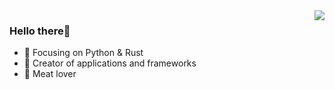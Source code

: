 <img align="right" src="https://github-readme-stats.vercel.app/api?username=shengfeng&show_icons=true&icon_color=CE1D2D&text_color=718096&bg_color=ffffff&hide_title=true" />

### Hello there👋
- :orange_book: Focusing on Python & Rust
- :hammer: Creator of applications and frameworks
- :meat_on_bone: Meat lover
